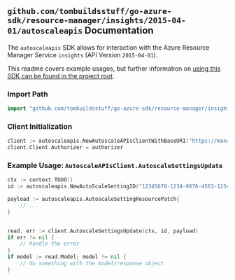 
## `github.com/tombuildsstuff/go-azure-sdk/resource-manager/insights/2015-04-01/autoscaleapis` Documentation

The `autoscaleapis` SDK allows for interaction with the Azure Resource Manager Service `insights` (API Version `2015-04-01`).

This readme covers example usages, but further information on [using this SDK can be found in the project root](https://github.com/tombuildsstuff/go-azure-sdk/tree/main/docs).

### Import Path

```go
import "github.com/tombuildsstuff/go-azure-sdk/resource-manager/insights/2015-04-01/autoscaleapis"
```


### Client Initialization

```go
client := autoscaleapis.NewAutoscaleAPIsClientWithBaseURI("https://management.azure.com")
client.Client.Authorizer = authorizer
```


### Example Usage: `AutoscaleAPIsClient.AutoscaleSettingsUpdate`

```go
ctx := context.TODO()
id := autoscaleapis.NewAutoScaleSettingID("12345678-1234-9876-4563-123456789012", "example-resource-group", "autoScaleSettingValue")

payload := autoscaleapis.AutoscaleSettingResourcePatch{
	// ...
}


read, err := client.AutoscaleSettingsUpdate(ctx, id, payload)
if err != nil {
	// handle the error
}
if model := read.Model; model != nil {
	// do something with the model/response object
}
```
